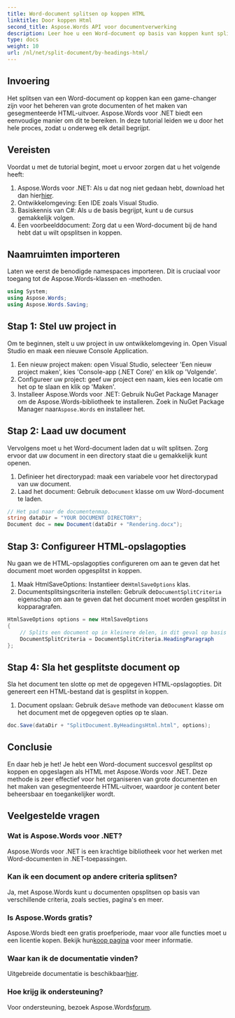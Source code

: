 ```yaml
---
title: Word-document splitsen op koppen HTML
linktitle: Door koppen Html
second_title: Aspose.Words API voor documentverwerking
description: Leer hoe u een Word-document op basis van koppen kunt splitsen in HTML met Aspose.Words voor .NET. Volg onze gedetailleerde, stapsgewijze handleiding.
type: docs
weight: 10
url: /nl/net/split-document/by-headings-html/
---
```

## Invoering

Het splitsen van een Word-document op koppen kan een game-changer zijn voor het beheren van grote documenten of het maken van gesegmenteerde HTML-uitvoer. Aspose.Words voor .NET biedt een eenvoudige manier om dit te bereiken. In deze tutorial leiden we u door het hele proces, zodat u onderweg elk detail begrijpt.

## Vereisten

Voordat u met de tutorial begint, moet u ervoor zorgen dat u het volgende heeft:

1. Aspose.Words voor .NET: Als u dat nog niet gedaan hebt, download het dan hier[hier](https://releases.aspose.com/words/net/).
2. Ontwikkelomgeving: Een IDE zoals Visual Studio.
3. Basiskennis van C#: Als u de basis begrijpt, kunt u de cursus gemakkelijk volgen.
4. Een voorbeelddocument: Zorg dat u een Word-document bij de hand hebt dat u wilt opsplitsen in koppen.

## Naamruimten importeren

Laten we eerst de benodigde namespaces importeren. Dit is cruciaal voor toegang tot de Aspose.Words-klassen en -methoden.

```csharp
using System;
using Aspose.Words;
using Aspose.Words.Saving;
```

## Stap 1: Stel uw project in

Om te beginnen, stelt u uw project in uw ontwikkelomgeving in. Open Visual Studio en maak een nieuwe Console Application.

1. Een nieuw project maken: open Visual Studio, selecteer 'Een nieuw project maken', kies 'Console-app (.NET Core)' en klik op 'Volgende'.
2. Configureer uw project: geef uw project een naam, kies een locatie om het op te slaan en klik op 'Maken'.
3.  Installeer Aspose.Words voor .NET: Gebruik NuGet Package Manager om de Aspose.Words-bibliotheek te installeren. Zoek in NuGet Package Manager naar`Aspose.Words` en installeer het.

## Stap 2: Laad uw document

Vervolgens moet u het Word-document laden dat u wilt splitsen. Zorg ervoor dat uw document in een directory staat die u gemakkelijk kunt openen.

1. Definieer het directorypad: maak een variabele voor het directorypad van uw document.
2.  Laad het document: Gebruik de`Document` klasse om uw Word-document te laden.

```csharp
// Het pad naar de documentenmap.
string dataDir = "YOUR DOCUMENT DIRECTORY";
Document doc = new Document(dataDir + "Rendering.docx");
```

## Stap 3: Configureer HTML-opslagopties

Nu gaan we de HTML-opslagopties configureren om aan te geven dat het document moet worden opgesplitst in koppen.

1.  Maak HtmlSaveOptions: Instantieer de`HtmlSaveOptions` klas.
2.  Documentsplitsingscriteria instellen: Gebruik de`DocumentSplitCriteria` eigenschap om aan te geven dat het document moet worden gesplitst in kopparagrafen.

```csharp
HtmlSaveOptions options = new HtmlSaveOptions
{
    // Splits een document op in kleinere delen, in dit geval op basis van de kop.
    DocumentSplitCriteria = DocumentSplitCriteria.HeadingParagraph
};
```

## Stap 4: Sla het gesplitste document op

Sla het document ten slotte op met de opgegeven HTML-opslagopties. Dit genereert een HTML-bestand dat is gesplitst in koppen.

1.  Document opslaan: Gebruik de`Save` methode van de`Document` klasse om het document met de opgegeven opties op te slaan.

```csharp
doc.Save(dataDir + "SplitDocument.ByHeadingsHtml.html", options);
```

## Conclusie

En daar heb je het! Je hebt een Word-document succesvol gesplitst op koppen en opgeslagen als HTML met Aspose.Words voor .NET. Deze methode is zeer effectief voor het organiseren van grote documenten en het maken van gesegmenteerde HTML-uitvoer, waardoor je content beter beheersbaar en toegankelijker wordt.

## Veelgestelde vragen

### Wat is Aspose.Words voor .NET?
Aspose.Words voor .NET is een krachtige bibliotheek voor het werken met Word-documenten in .NET-toepassingen.

### Kan ik een document op andere criteria splitsen?
Ja, met Aspose.Words kunt u documenten opsplitsen op basis van verschillende criteria, zoals secties, pagina's en meer.

### Is Aspose.Words gratis?
 Aspose.Words biedt een gratis proefperiode, maar voor alle functies moet u een licentie kopen. Bekijk hun[koop pagina](https://purchase.aspose.com/buy) voor meer informatie.

### Waar kan ik de documentatie vinden?
 Uitgebreide documentatie is beschikbaar[hier](https://reference.aspose.com/words/net/).

### Hoe krijg ik ondersteuning?
 Voor ondersteuning, bezoek Aspose.Words[forum](https://forum.aspose.com/c/words/8).
